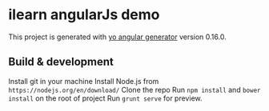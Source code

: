 # ilearn angularJs demo

This project is generated with [yo angular generator](https://github.com/yeoman/generator-angular)
version 0.16.0.

## Build & development
Install git in your machine
Install Node.js from `https://nodejs.org/en/download/`
Clone the repo
Run `npm install` and `bower install` on the root of project
Run `grunt serve` for preview.

